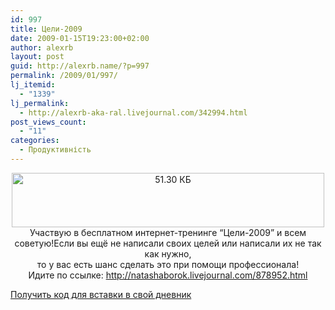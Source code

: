 ```yaml
---
id: 997
title: Цели-2009
date: 2009-01-15T19:23:00+02:00
author: alexrb
layout: post
guid: http://alexrb.name/?p=997
permalink: /2009/01/997/
lj_itemid:
  - "1339"
lj_permalink:
  - http://alexrb-aka-ral.livejournal.com/342994.html
post_views_count:
  - "11"
categories:
  - Продуктивність
---
```

<div align="center">
  <img alt="51.30 КБ" src="http://www.ljplus.ru/img4/n/a/natashaborok/2009sm.jpg" width="500" height="87" /><br /> Участвую в <span class="Title">бесплатном </span>интернет-тренинге &#8220;Цели-2009&#8221; и всем советую!Если вы ещё не написали своих целей или написали их не так как нужно,<br /> то у вас есть шанс сделать это при помощи профессионала!<br /> Идите по ссылке: <a href="http://natashaborok.livejournal.com/878952.html">http://natashaborok.livejournal.com/878952.html</a></p>
</div>

[Получить код для вставки в свой дневник](http://globalkeys.ru/dilesoft/blog_html_ad_generator.php?html=%3Cdiv+align%3D%22center%22%3E%3Cimg+height%3D%2287%22+width%3D%22500%22+alt%3D%2251.30+%D0%9A%D0%91%22+src%3D%22http%3A%2F%2Fwww.ljplus.ru%2Fimg4%2Fn%2Fa%2Fnatashaborok%2F2009sm.jpg%22+%2F%3E%3Cbr+%2F%3E%0D%0A%D0%A3%D1%87%D0%B0%D1%81%D1%82%D0%B2%D1%83%D1%8E+%D0%B2+%3Cspan+class%3D%22Title%22%3E%D0%B1%D0%B5%D1%81%D0%BF%D0%BB%D0%B0%D1%82%D0%BD%D0%BE%D0%BC+%3C%2Fspan%3E%D0%B8%D0%BD%D1%82%D0%B5%D1%80%D0%BD%D0%B5%D1%82-%D1%82%D1%80%D0%B5%D0%BD%D0%B8%D0%BD%D0%B3%D0%B5+%26quot%3B%D0%A6%D0%B5%D0%BB%D0%B8-2009%26quot%3B+%D0%B8+%D0%B2%D1%81%D0%B5%D0%BC++%D1%81%D0%BE%D0%B2%D0%B5%D1%82%D1%83%D1%8E%21%3Cbr+%2F%3E%0D%0A%3Cbr+%2F%3E%0D%0A%D0%95%D1%81%D0%BB%D0%B8+%D0%B2%D1%8B+%D0%B5%D1%89%D1%91+%D0%BD%D0%B5+%D0%BD%D0%B0%D0%BF%D0%B8%D1%81%D0%B0%D0%BB%D0%B8+%D1%81%D0%B2%D0%BE%D0%B8%D1%85+%D1%86%D0%B5%D0%BB%D0%B5%D0%B9+%D0%B8%D0%BB%D0%B8+%D0%BD%D0%B0%D0%BF%D0%B8%D1%81%D0%B0%D0%BB%D0%B8+%D0%B8%D1%85+%D0%BD%D0%B5+%D1%82%D0%B0%D0%BA+%D0%BA%D0%B0%D0%BA++%D0%BD%D1%83%D0%B6%D0%BD%D0%BE%2C%3Cbr+%2F%3E%0D%0A%D1%82%D0%BE+%D1%83+%D0%B2%D0%B0%D1%81+%D0%B5%D1%81%D1%82%D1%8C+%D1%88%D0%B0%D0%BD%D1%81+%D1%81%D0%B4%D0%B5%D0%BB%D0%B0%D1%82%D1%8C+%D1%8D%D1%82%D0%BE+%D0%BF%D1%80%D0%B8+%D0%BF%D0%BE%D0%BC%D0%BE%D1%89%D0%B8+%D0%BF%D1%80%D0%BE%D1%84%D0%B5%D1%81%D1%81%D0%B8%D0%BE%D0%BD%D0%B0%D0%BB%D0%B0%21%3Cbr+%2F%3E%0D%0A%D0%98%D0%B4%D0%B8%D1%82%D0%B5+%D0%BF%D0%BE+%D1%81%D1%81%D1%8B%D0%BB%D0%BA%D0%B5%3A+%3Ca+href%3D%22http%3A%2F%2Fnatashaborok.livejournal.com%2F878952.html%22%3Ehttp%3A%2F%2Fnatashaborok.livejournal.com%2F878952.html%3C%2Fa%3E%3C%2Fdiv%3E)
